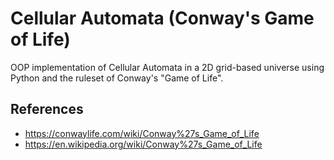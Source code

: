 # Cellular Automata (Conway's Game of Life)

OOP implementation of Cellular Automata in a 2D grid-based universe using Python and the ruleset of Conway's "Game of Life".

## References

- https://conwaylife.com/wiki/Conway%27s_Game_of_Life
- https://en.wikipedia.org/wiki/Conway%27s_Game_of_Life

